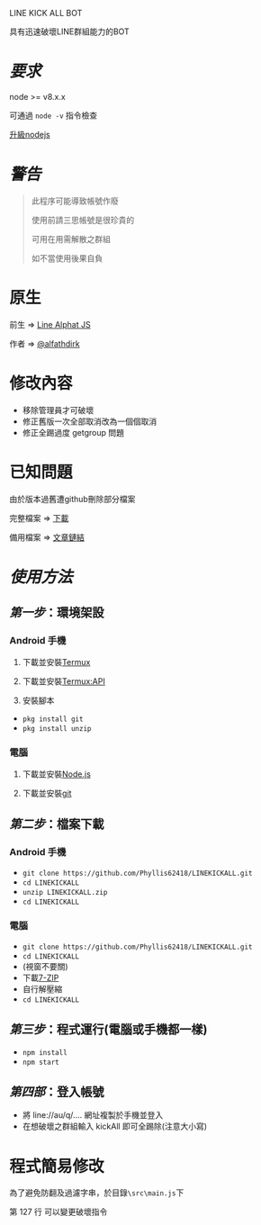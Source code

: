 LINE KICK ALL BOT

具有迅速破壞LINE群組能力的BOT

# *要求* 

node >= v8.x.x

可通過 `node -v` 指令檢查

[升級nodejs](https://nodejs.org/en/)

# *警告*

> 此程序可能導致帳號作廢
> 
> 使用前請三思帳號是很珍貴的
> 
> 可用在用需解散之群組
> 
> 如不當使用後果自負

# 原生

前生 => [Line Alphat JS](https://github.com/alfathdirk/LineAlphatJS)

作者 => [@alfathdirk](https://instagram.com/alfathdirk)

# 修改內容

- 移除管理員才可破壞
- 修正舊版一次全部取消改為一個個取消
- 修正全踢過度 getgroup 問題

# 已知問題

由於版本過舊遭github刪除部分檔案

完整檔案 => [下載](https://keep.line.me/s/IhB5bRBqGpIVlgVaY-_vIyh-DU5DwiYDt4C0qcEsPxY)

備用檔案 => [文章鏈結](https://telegra.ph/LINE-%E7%A0%B4%E5%A3%9E-BOT-01-16)


# *使用方法*

## *第一步*：環境架設

### Android 手機

1. 下載並安裝[Termux](https://play.google.com/store/apps/details?id=com.termux&hl=zh_TW)

2. 下載並安裝[Termux:API](https://play.google.com/store/apps/details?id=com.termux.api&hl=zh_TW)

3. 安裝腳本

- `pkg install git`
- `pkg install unzip`

### 電腦

1. 下載並安裝[Node.js](https://nodejs.org/en/)

2. 下載並安裝[git](https://git-scm.com/downloads)

## *第二步*：檔案下載

### Android 手機

- `git clone https://github.com/Phyllis62418/LINEKICKALL.git`
- `cd LINEKICKALL`
- `unzip LINEKICKALL.zip`
- `cd LINEKICKALL`

### 電腦

- `git clone https://github.com/Phyllis62418/LINEKICKALL.git`
- `cd LINEKICKALL`
- (視窗不要關)
- 下載[7-ZIP](https://www.7-zip.org/download.html)
- 自行解壓縮
- `cd LINEKICKALL`

## *第三步*：程式運行(電腦或手機都一樣)

- `npm install`
- `npm start`

## *第四部*：登入帳號

- 將 line://au/q/.... 網址複製於手機並登入
- 在想破壞之群組輸入 kickAll 即可全踢除(注意大小寫)

# 程式簡易修改

為了避免防翻及過濾字串，於目錄`\src\main.js`下

第 127 行 可以變更破壞指令
